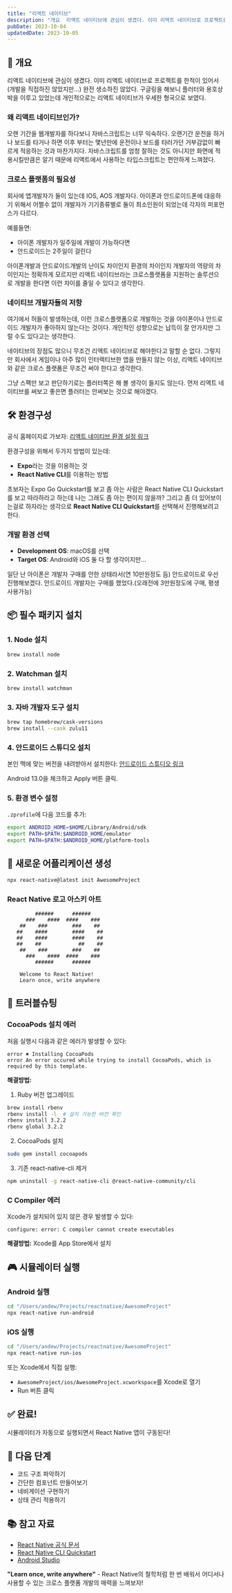 ```yaml
---
title: "리액트 네이티브"
description: "개요  리액트 네이티브에 관심이 생겼다. 이미 리액트 네이티브로 프로젝트를 한적이 있어서(개발을 직접하진 않았지만...) 완전 생소하진 않았다. 구글링을 해보니 플러터와 용호상박을 이루고 있었는데 개인적으로는 리액트 네이티브가 우세한 형국으로 보였다.  요즘 리액트로 회사 프로젝트를 조..."
pubDate: 2023-10-04
updatedDate: 2023-10-05
---
```


## 📱 개요

리액트 네이티브에 관심이 생겼다. 이미 리액트 네이티브로 프로젝트를 한적이 있어서(개발을 직접하진 않았지만...) 완전 생소하진 않았다. 구글링을 해보니 플러터와 용호상박을 이루고 있었는데 개인적으로는 리액트 네이티브가 우세한 형국으로 보였다.

### 왜 리액트 네이티브인가?

오랜 기간을 웹개발자를 하다보니 자바스크립트는 너무 익숙하다. 오랜기간 운전을 하거나 보드를 타거나 하면 이후 부터는 몇년만에 운전이나 보드를 타러가던 거부감없이 빠르게 적응하는 것과 마찬가지다. 자바스크립트를 엄청 잘하는 것도 아니지만 화면에 적용시킬만큼은 알기 때문에 리액트에서 사용하는 타입스크립트는 편안하게 느껴졌다.

### 크로스 플랫폼의 필요성

회사에 앱개발자가 둘이 있는데 IOS, AOS 개발자다. 아이폰과 안드로이드폰에 대응하기 위해서 어쩔수 없이 개발자가 기기종류별로 둘이 최소인원이 되었는데 각자의 퍼포먼스가 다르다. 

예를들면:
- 아이폰 개발자가 일주일에 개발이 가능하다면 
- 안드로이드는 2주일이 걸린다

아이폰개발과 안드로이드개발의 난이도 차이인지 환경의 차이인지 개발자의 역량의 차이인지는 정확하게 모르지만 리액트 네이티브라는 크로스플랫폼을 지원하는 솔루션으로 개발을 한다면 이런 차이를 줄일 수 있다고 생각한다.

### 네이티브 개발자들의 저항

여기에서 허들이 발생하는데, 이런 크로스플랫폼으로 개발하는 것을 아이폰이나 안드로이드 개발자가 좋아하지 않는다는 것이다. 개인적인 성향으로는 납득이 잘 안가지만 그럴 수도 있다고는 생각한다. 

네이티브의 장점도 많으니 무조건 리액트 네이티브로 해야한다고 말할 순 없다. 그렇지만 회사에서 게임이나 아주 많이 인터렉티브한 앱을 만들지 않는 이상, 리액트 네이티브와 같은 크로스 플랫폼은 무조건 써야 한다고 생각한다.

그냥 스팩만 보고 판단하기로는 플러터쪽은 해 볼 생각이 들지도 않는다. 먼저 리액트 네이티브를 써보고 좋은면 플러터는 안써보는 것으로 해야겠다.

## 🛠️ 환경구성

공식 홈페이지로 가보자: [리액트 네이티브 환경 설정 링크](https://reactnative.dev/docs/environment-setup)

환경구성을 위해서 두가지 방법이 있는데:
- **Expo**라는 것을 이용하는 것
- **React Native CLI**를 이용하는 방법

초보자는 Expo Go Quickstart를 보고 좀 아는 사람은 React Native CLI Quickstart를 보고 따라하라고 하는데 나는 그래도 좀 아는 편이지 않을까? 그리고 좀 더 있어보이는걸로 하자라는 생각으로 **React Native CLI Quickstart**를 선택해서 진행해보려고 한다.

### 개발 환경 선택

- **Development OS**: macOS를 선택
- **Target OS**: Android와 iOS 둘 다 할 생각이지만...

일단 난 아이폰은 개발자 구매를 안한 상태라서(연 10만원정도 듬) 안드로이드로 우선 진행해보겠다. 안드로이드 개발자는 구매를 했었다.(오래전에 3만원정도에 구매, 평생 사용가능)

## 📦 필수 패키지 설치

### 1. Node 설치
```bash
brew install node
```

### 2. Watchman 설치
```bash
brew install watchman
```

### 3. 자바 개발자 도구 설치
```bash
brew tap homebrew/cask-versions
brew install --cask zulu11
```

### 4. 안드로이드 스튜디오 설치

본인 맥에 맞는 버전을 내려받아서 설치한다: [안드로이드 스튜디오 링크](https://developer.android.com/studio)

Android 13.0을 체크하고 Apply 버튼 클릭.

### 5. 환경 변수 설정

`.zprofile`에 다음 코드를 추가:

```bash
export ANDROID_HOME=$HOME/Library/Android/sdk
export PATH=$PATH:$ANDROID_HOME/emulator
export PATH=$PATH:$ANDROID_HOME/platform-tools
```

## 🚀 새로운 어플리케이션 생성

```bash
npx react-native@latest init AwesomeProject
```

### React Native 로고 아스키 아트
```
         ######      ######
      ###    ####  ####    ###
    ##    ###        ###    ##
   ##    ####        ####    ##
   ##    ####        ####    ##
   ##    ##            ##    ##
    ##    ###        ###    ##
      ###    ####  ####    ###
         ######      ######
         
    Welcome to React Native!
    Learn once, write anywhere
```

## 🔧 트러블슈팅

### CocoaPods 설치 에러

처음 실행시 다음과 같은 에러가 발생할 수 있다:
```
error ✖ Installing CocoaPods
error An error occured while trying to install CocoaPods, which is required by this template.
```

**해결방법:**

1. Ruby 버전 업그레이드
```bash
brew install rbenv
rbenv install -l  # 설치 가능한 버전 확인
rbenv install 3.2.2
rbenv global 3.2.2
```

2. CocoaPods 설치
```bash
sudo gem install cocoapods
```

3. 기존 react-native-cli 제거
```bash
npm uninstall -g react-native-cli @react-native-community/cli
```

### C Compiler 에러

Xcode가 설치되어 있지 않은 경우 발생할 수 있다:
```
configure: error: C compiler cannot create executables
```

**해결방법:** Xcode를 App Store에서 설치

## 🎮 시뮬레이터 실행

### Android 실행
```bash
cd "/Users/andew/Projects/reactnative/AwesomeProject"
npx react-native run-android
```

### iOS 실행
```bash
cd "/Users/andew/Projects/reactnative/AwesomeProject"
npx react-native run-ios
```

또는 Xcode에서 직접 실행:
- `AwesomeProject/ios/AwesomeProject.xcworkspace`를 Xcode로 열기
- Run 버튼 클릭

## ✅ 완료!

시뮬레이터가 자동으로 실행되면서 React Native 앱이 구동된다!

## 🎯 다음 단계

- 코드 구조 파악하기
- 간단한 컴포넌트 만들어보기
- 네비게이션 구현하기
- 상태 관리 적용하기

## 📚 참고 자료

- [React Native 공식 문서](https://reactnative.dev/)
- [React Native CLI Quickstart](https://reactnative.dev/docs/environment-setup)
- [Android Studio](https://developer.android.com/studio)

**"Learn once, write anywhere"** - React Native의 철학처럼 한 번 배워서 어디서나 사용할 수 있는 크로스 플랫폼 개발의 매력을 느껴보자!